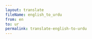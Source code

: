```yaml
--- 
layout: translate 
fileName: english_to_urdu 
from: en
to: ur 
permalink: translate-english-to-urdu
---
```

